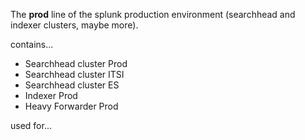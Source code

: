 The **prod** line of the splunk production environment (searchhead and indexer
clusters, maybe more).

contains...
- Searchhead cluster Prod
- Searchhead cluster ITSI
- Searchhead cluster ES
- Indexer Prod
- Heavy Forwarder Prod

used for...
